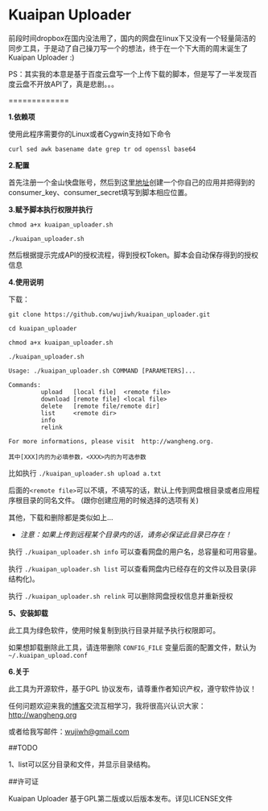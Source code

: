 # Kuaipan Uploader

前段时间dropbox在国内没法用了，国内的网盘在linux下又没有一个轻量简洁的同步工具，于是动了自己操刀写一个的想法，终于在一个下大雨的周末诞生了Kuaipan Uploader :)

PS：其实我的本意是基于百度云盘写一个上传下载的脚本，但是写了一半发现百度云盘不开放API了，真是悲剧。。。

=============

**1.依赖项**

使用此程序需要你的Linux或者Cygwin支持如下命令

`curl sed awk basename date grep tr od openssl base64`



**2.配置**

首先注册一个金山快盘账号，然后到这里[地址](http://www.kuaipan.cn/developers)创建一个你自己的应用并把得到的
consumer_key、consumer_secret填写到脚本相应位置。


**3.赋予脚本执行权限并执行**

`chmod a+x kuaipan_uploader.sh`

`./kuaipan_uploader.sh`

然后根据提示完成API的授权流程，得到授权Token。脚本会自动保存得到的授权信息



**4.使用说明**

下载：

 `git clone https://github.com/wujiwh/kuaipan_uploader.git`
 
 `cd kuaipan_uploader`
 
 `chmod a+x kuaipan_uploader.sh`
 
 `./kuaipan_uploader.sh`
 

	Usage: ./kuaipan_uploader.sh COMMAND [PARAMETERS]...

	Commands:
	         upload   [local file]  <remote file>
	         download [remote file] <local file>
	         delete   [remote file/remote dir]
	         list     <remote dir>
	         info
	         relink

	For more informations, please visit  http://wangheng.org.


`其中[XXX]内的为必填参数，<XXX>内的为可选参数`

比如执行 `./kuaipan_uploader.sh upload a.txt`

后面的`<remote file>`可以不填，不填写的话，默认上传到网盘根目录或者应用程序根目录的同名文件。
(跟你创建应用的时候选择的选项有关)

其他，下载和删除都是类似如上...

- *注意：如果上传到远程某个目录内的话，请务必保证此目录已存在！*

执行 `./kuaipan_uploader.sh info` 可以查看网盘的用户名，总容量和可用容量。

执行 `./kuaipan_uploader.sh list` 可以查看网盘内已经存在的文件以及目录(非结构化)。

执行 `./kuaipan_uploader.sh relink` 可以删除网盘授权信息并重新授权


**5、安装卸载**

此工具为绿色软件，使用时候复制到执行目录并赋予执行权限即可。

如果想卸载删除此工具，请连带删除 `CONFIG_FILE` 变量后面的配置文件，默认为 `~/.kuaipan_upload.conf`


**6.关于**

此工具为开源软件，基于GPL 协议发布，请尊重作者知识产权，遵守软件协议！

任何问题欢迎来我的[博客](http://wangheng.org)交流互相学习，我将很高兴认识大家：http://wangheng.org

或者给我写邮件：wujiwh@gmail.com 


##TODO

1、list可以区分目录和文件，并显示目录结构。


##许可证

Kuaipan Uploader 基于GPL第二版或以后版本发布。详见LICENSE文件
